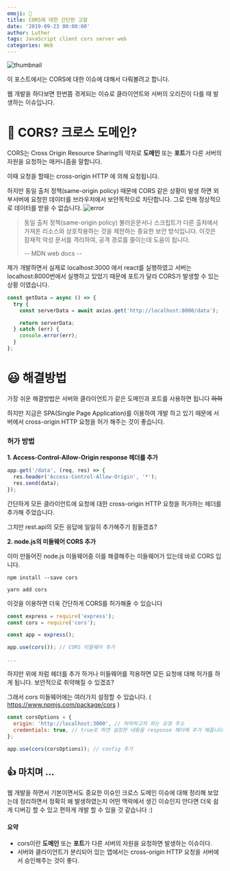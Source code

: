 ```yaml
---
emoji: 🔮
title: CORS에 대한 간단한 고찰
date: '2019-09-23 00:00:00'
author: Luther
tags: JavaScript client cors server web
categories: Web
---
```


![thumbnail](https://media.vlpt.us/post-images/wlsdud2194/4c8474d0-ddbc-11e9-ad14-b92e1664ea25/cors.png)

이 포스트에서는 CORS에 대한 이슈에 대해서 다뤄볼려고 합니다.

웹 개발을 하다보면 한번쯤 겪게되는 이슈로 클라이언트와 서버의 오리진이 다를 때 발생하는 이슈입니다.

# 🤔 CORS? 크로스 도메인?

CORS는 Cross Origin Resource Sharing의 약자로 **도메인** 또는 **포트**가 다른 서버의 자원을 요청하는 매커니즘을 말합니다.

이때 요청을 할때는 cross-origin HTTP 에 의해 요청됩니다.

하지만 동일 출처 정책(same-origin policy) 때문에 CORS 같은 상황이 발생 하면 외부서버에 요청한 데이터를 브라우저에서 보안목적으로 차단합니다. 그로 인해 정상적으로 데이터를 받을 수 없습니다.
![error](https://user-images.githubusercontent.com/38432821/52930297-3853d680-338b-11e9-91c8-d240d36cb87e.PNG)

> 동일 출처 정책(same-origin policy)
> 불러온문서나 스크립트가 다른 출처에서 가져온 리소스와 상호작용하는 것을 제한하는 중요한 보안 방식입니다. 이것은 잠재적 악성 문서를 격리하여, 공격 경로를 줄이는데 도움이 됩니다.
>
> -- MDN web docs --

제가 개발하면서 실제로 localhost:3000 에서 react를 실행하였고 서버는 localhost:8000번에서 실행하고 있었기 때문에 포트가 달라 CORS가 발생할 수 있는 상황 이였습니다.

```javascript
const getData = async () => {
  try {
    const serverData = await axios.get('http://localhost:8000/data');

    return serverData;
  } catch (err) {
    console.error(err);
  }
};
```

# 😃 해결방법

가장 쉬운 해결방법은 서버와 클라이언트가 같은 도메인과 포트를 사용하면 됩니다 ~~하하~~

하지만 지금은 SPA(Single Page Application)를 이용하여 개발 하고 있기 때문에 서버에서 cross-origin HTTP 요청을 허가 해주는 것이 좋습니다.

### 허가 방법

**1. Access-Control-Allow-Origin response 헤더를 추가**

```javascript
app.get('/data', (req, res) => {
  res.header('Access-Control-Allow-Origin', '*');
  res.send(data);
});
```

간단하게 모든 클라이언트에 요청에 대한 cross-origin HTTP 요청을 허가하는 헤더를 추가해 주었습니다.

그치만 rest.api의 모든 응답에 일일히 추가해주기 힘들겠죠?

**2. node.js의 미들웨어 CORS 추가**

이미 만들어진 node.js 미들웨어중 이를 해결해주는 미들웨어가 있는데 바로 CORS 입니다.

```
npm install --save cors

yarn add cors
```

이것을 이용하면 더욱 간단하게 CORS를 허가해줄 수 있습니다

```javascript
const express = require('express');
const cors = require('cors');

const app = express();

app.use(cors()); // CORS 미들웨어 추가

...
```

하지만 위에 처럼 헤더를 추가 하거나 미들웨어를 적용하면 모든 요청에 대해 허가를 하게 됩니다.
보안적으로 취약해질 수 있겠죠?

그래서 cors 미들웨어에는 여러가지 설정할 수 있습니다.
( https://www.npmjs.com/package/cors )

```javascript
const corsOptions = {
  origin: 'http://localhost:3000', // 허락하고자 하는 요청 주소
  credentials: true, // true로 하면 설정한 내용을 response 헤더에 추가 해줍니다.
};

app.use(cors(corsOptions)); // config 추가
```

## 👍 마치며 ...

웹 개발을 하면서 기본이면서도 중요한 이슈인 크로스 도메인 이슈에 대해 정리해 보았는데 정리하면서 정확히 왜 발생하였는지 어떤 맥락에서 생긴 이슈인지 안다면 더욱 쉽게 디버깅 할 수 있고 편하게 개발 할 수 있을 것 같습니다 :)

#### 요약

- cors이란 **도메인** 또는 **포트**가 다른 서버의 자원을 요청하면 발생하는 이슈이다.
- 서버와 클라이언트가 분리되어 있는 앱에서는 cross-origin HTTP 요청을 서버에서 승인해주는 것이 좋다.

